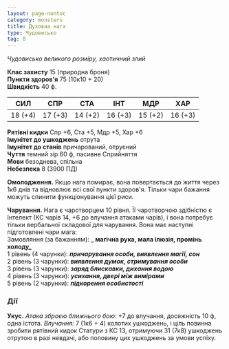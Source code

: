 ```yaml
---
layout: page-nontoc
category: monsters
title: Духовна нага
type: Чудовисько
tag: 8
---
```


_Чудовисько великого розміру, хаотичний злий_

**Клас захисту** 15 (природна броня)    
**Пункти здоров'я** 75 (10к10 + 20)    
**Швидкість** 40 ф.

| СИЛ     | СПР     | СТА     | ІНТ     | МДР     | ХАР     |
| ------- | ------- | ------- | ------- | ------- | ------- |
| 18 (+4) | 17 (+3) | 14 (+2) | 16 (+3) | 15 (+2) | 16 (+3) |

**Рятівні кидки** Спр +6, Ста +5, Мдр +5, Хар +6    
**Імунітет до ушкоджень** отрута    
**Імунітет до станів** причарований, отруєний    
**Чуття** темний зір 60 ф, пасивне Сприйняття    
**Мови** безоднева, спільна    
**Небезпека** 8 (3900 ПД)

**Омолодження.** Якщо нага помирає, вона повертається до життя через 1к6 днів та відновлює всі свої пункти здоров'я. Тільки чари бажання можуть спинити функціонування цієї риси.    

**Чарування.** Нага є чаротворцем 10 рівня. Її чаротворчою здібністю є Інтелект (КС чарів 14, +6 до влучання атаками чарів), і вона потребує тільки вербальної складової для чарування. Вона має наступні підготовлені чари мага:    
Замовляння (за бажанням): **_ магічна рука, мала ілюзія, промінь холоду_**    
1 рівень (4 чарунки): **_причарування особи, виявлення магії, сон_**    
2 рівень (3 чарунки): **_виявлення думок, стримування особи_**    
3 рівень (3 чарунки): **_заряд блискавки, дихання водою_**    
4 рівень (3 чарунки): **_усихання, двері між вимірами_**    
5 рівень (2 чарунки): **_підкорення особистості_**

### Дії
**Укус.** _Атака зброєю ближнього бою:_ +7 до влучання, досяжність 10 ф, одна істота. _Влучання:_ 7 (1к6 + 4) колотих ушкоджень, і ціль повинна зробити рятівний кидок Статури з КС 13, отримуючи 31 (7к8) ушкоджень отрутою в разі невдачі, або половину цих ушкоджень за умови успіху.
